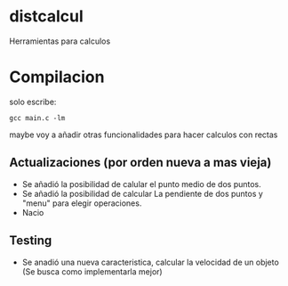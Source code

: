 # distcalcul
Herramientas para calculos
# Compilacion
solo escribe:
```
gcc main.c -lm
```
maybe voy a añadir otras funcionalidades para hacer calculos con rectas
## Actualizaciones (por orden nueva a mas vieja)
* Se añadió la posibilidad de calular el punto medio de dos puntos.
* Se añadió la posibilidad de calcular La pendiente de dos puntos y "menu" para elegir operaciones.
* Nacio
## Testing
* Se anadió una nueva caracteristica, calcular la velocidad de un objeto (Se busca como implementarla mejor)

